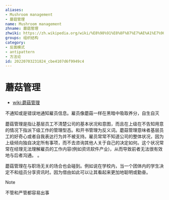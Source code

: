 ```yaml
---
aliases:
- Mushroom management
- 蘑菇管理
name: Mushroom management
zhname: 蘑菇管理
zhwiki: https://zh.wikipedia.org/wiki/%E8%98%91%E8%8F%87%E7%AE%A1%E7%90%86
groups: 组织结构
category:
- 反面模式
- antipattern
- 方法论
id: 20220703231824_cbe4107d6f9949c4
---
```


# 蘑菇管理

* [wiki:蘑菇管理](https://zh.wikipedia.org/wiki/%E8%98%91%E8%8F%87%E7%AE%A1%E7%90%86)

不通知或是错误地通知雇员信息。雇员像蘑菇一样在黑暗中吸取养分，自生自灭

蘑菇管理是指让基层员工不清楚公司的基本状况和意图，而且在上级在不告知用意的情况下指派下级工作的管理型态。和开书管理为反义词。蘑菇管理意味者基层员工的好奇心或者自我表达行为并不被支持。雇员常常不知道公司的整体状况，因为上级倾向独自决定所有事项，而不去咨询其他人关于自己的决定如何。这个状况常常在经理无法理解雇员的工作内容(例如资讯软件产业)，从而导致前者无法很有效地与后者沟通。 。

蘑菇管理在与职场无关的场合也会碰到。例如说在学校内，当一个团体内的学生决定不和组员分享资讯时。因为借由如此可以让其看起来更加地聪明或勤奋。

> [!NOTE]
> 不管和严管都容易出事
